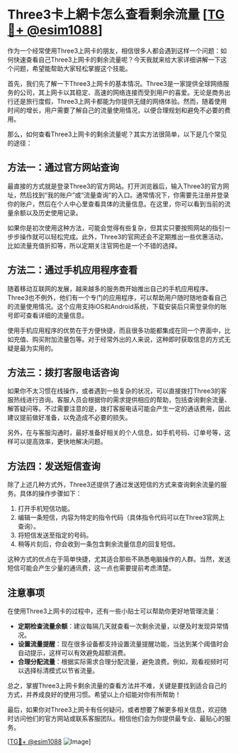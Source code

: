 # Three3卡上網卡怎么查看剩余流量 [[TG💪+ @esim1088](https://t.me/s/esim1088)]

作为一个经常使用Three3上网卡的朋友，相信很多人都会遇到这样一个问题：如何快速查看自己Three3上网卡的剩余流量呢？今天我就来给大家详细讲解一下这个问题，希望能帮助大家轻松掌握这个技能。

首先，我们先了解一下Three3上网卡的基本情况。Three3是一家提供全球网络服务的公司，其上网卡以其稳定、高速的网络连接而受到用户的喜爱。无论是商务出行还是旅行度假，Three3上网卡都能为你提供无缝的网络体验。然而，随着使用时间的增长，用户需要了解自己的流量使用情况，以便合理规划和避免不必要的费用。

那么，如何查看Three3上网卡的剩余流量呢？其实方法很简单，以下是几个常见的途径：

## 方法一：通过官方网站查询

最直接的方式就是登录Three3的官方网站。打开浏览器后，输入Three3的官方网址，然后找到“我的账户”或“流量查询”的入口。通常情况下，你需要先注册并登录你的账户，然后在个人中心里查看具体的流量信息。在这里，你可以看到当前的流量余额以及历史使用记录。

如果你是初次使用这种方法，可能会觉得有些复杂，但其实只要按照网站的指引一步步操作就可以轻松完成。此外，Three3的官网还会不定期推出一些优惠活动，比如流量充值折扣等，所以定期关注官网也是一个不错的选择。

## 方法二：通过手机应用程序查看

随着移动互联网的发展，越来越多的服务商开始推出自己的手机应用程序。Three3也不例外，他们有一个专门的应用程序，可以帮助用户随时随地查看自己的流量使用情况。这个应用支持iOS和Android系统，下载安装后只需登录你的账号即可查看详细的流量信息。

使用手机应用程序的优势在于方便快捷，而且很多功能都集成在同一个界面中，比如充值、购买附加流量包等。对于经常外出的人来说，这种即时获取信息的方式无疑是最为实用的。

## 方法三：拨打客服电话咨询

如果你不太习惯在线操作，或者遇到一些复杂的状况，可以直接拨打Three3的客服热线进行咨询。客服人员会根据你的需求提供相应的帮助，包括查询剩余流量、解答疑问等。不过需要注意的是，拨打客服电话可能会产生一定的通话费用，因此建议提前做好准备，以免造成不必要的损失。

另外，在与客服沟通时，最好准备好相关的个人信息，如手机号码、订单号等，这样可以提高效率，更快地解决问题。

## 方法四：发送短信查询

除了上述几种方式外，Three3还提供了通过发送短信的方式来查询剩余流量的服务。具体的操作步骤如下：

1. 打开手机短信功能。
2. 编辑一条短信，内容为特定的指令代码（具体指令代码可以在Three3官网上查询）。
3. 将短信发送至指定的号码。
4. 稍等片刻后，你会收到一条包含剩余流量信息的回复短信。

这种方式的优点在于简单快捷，尤其适合那些不熟悉电脑操作的人群。当然，发送短信可能会产生少量的通讯费，这一点也需要提前考虑清楚。

## 注意事项

在使用Three3上网卡的过程中，还有一些小贴士可以帮助你更好地管理流量：

- **定期检查流量余额**：建议每隔几天就查看一次剩余流量，以便及时发现异常情况。
- **设置流量提醒**：现在很多设备都支持设置流量提醒功能，当达到某个阈值时会自动提示，这样可以有效避免超额消费。
- **合理分配流量**：根据实际需求合理分配流量，避免浪费。例如，观看视频时可以选择标清模式以节省流量。

总之，掌握Three3上网卡剩余流量的查看方法并不难，关键是要找到适合自己的方式，并养成良好的使用习惯。希望以上介绍能对你有所帮助！

最后，如果你对Three3上网卡有任何疑问，或者想要了解更多相关信息，欢迎随时访问他们的官方网站或联系客服团队。相信他们会为你提供最专业、最贴心的服务。

[[TG💪+ @esim1088](https://t.me/s/esim1088) ![Image](https://i.postimg.cc/4NQfJmqS/Snipaste-2025-05-13-00-14-12.png)]